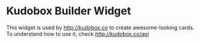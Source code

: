 Kudobox Builder Widget
===============

This widget is used by http://kudobox.co to create awesome-looking cards. To
understand how to use it, check http://kudobox.co/api
